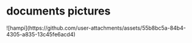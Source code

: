 <html>
  <body> 
  <h1>documents pictures</h1>
![hampi](https://github.com/user-attachments/assets/55b8bc5a-84b4-4305-a835-13c45fe6acd4)

 </body>
</html>

